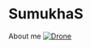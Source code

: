 # SumukhaS
About me
[![Drone](https://raw.githubusercontent.com/SumukhaS291299/<OWNER>/<OWNER>/readme_header.png "Projects")](https://github.com/SumukhaS291299/SumukhaS/blob/362a2f7c87c1c063f16be0248a1205c80f22d92f/Drone.jpg)

